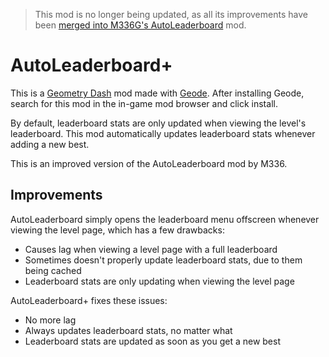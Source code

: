 > This mod is no longer being updated, as all its improvements have been [merged into M336G's AutoLeaderboard](https://github.com/M336G/AutoLeaderboard/pull/2) mod.

# AutoLeaderboard+

This is a [Geometry Dash](https://store.steampowered.com/app/322170/Geometry_Dash/) mod made with [Geode](https://geode-sdk.org/). After installing Geode, search for this mod in the in-game mod browser and click install.

By default, leaderboard stats are only updated when viewing the level's leaderboard. This mod automatically updates leaderboard stats whenever adding a new best.

This is an improved version of the AutoLeaderboard mod by M336.

## Improvements

AutoLeaderboard simply opens the leaderboard menu offscreen whenever viewing the level page, which has a few drawbacks:

- Causes lag when viewing a level page with a full leaderboard
- Sometimes doesn't properly update leaderboard stats, due to them being cached
- Leaderboard stats are only updating when viewing the level page

AutoLeaderboard+ fixes these issues:

- No more lag
- Always updates leaderboard stats, no matter what
- Leaderboard stats are updated as soon as you get a new best
